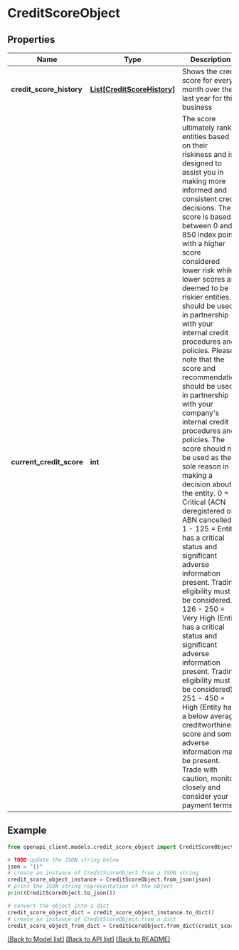 # CreditScoreObject


## Properties

Name | Type | Description | Notes
------------ | ------------- | ------------- | -------------
**credit_score_history** | [**List[CreditScoreHistory]**](CreditScoreHistory.md) | Shows the credit score for every month over the last year for this business | [optional] 
**current_credit_score** | **int** | The score ultimately ranks entities based on their riskiness and is designed to assist you in making more informed and consistent credit decisions.  The score is based between 0 and 850 index points with a higher score considered lower risk while lower scores are deemed to be riskier entities. It should be used in partnership with your internal credit procedures and policies. Please note that the score and recommendation should be used in partnership with your company&#39;s internal credit procedures and policies. The score should not be used as the sole reason in making a decision about the entity.  0 &#x3D; Critical (ACN deregistered or ABN cancelled)  1 - 125 &#x3D; Entity has a critical status and significant adverse information present. Trading eligibility must be considered.)  126 - 250 &#x3D; Very High (Entity has a critical status and significant adverse information present. Trading eligibility must be considered)  251 - 450 &#x3D; High (Entity has a below average creditworthiness score and some adverse information may be present. Trade with caution, monitor closely and consider your payment terms) | [optional] 

## Example

```python
from openapi_client.models.credit_score_object import CreditScoreObject

# TODO update the JSON string below
json = "{}"
# create an instance of CreditScoreObject from a JSON string
credit_score_object_instance = CreditScoreObject.from_json(json)
# print the JSON string representation of the object
print(CreditScoreObject.to_json())

# convert the object into a dict
credit_score_object_dict = credit_score_object_instance.to_dict()
# create an instance of CreditScoreObject from a dict
credit_score_object_from_dict = CreditScoreObject.from_dict(credit_score_object_dict)
```
[[Back to Model list]](../README.md#documentation-for-models) [[Back to API list]](../README.md#documentation-for-api-endpoints) [[Back to README]](../README.md)


